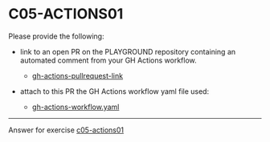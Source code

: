 # C05-ACTIONS01

Please provide the following:

- link to an open PR on the PLAYGROUND repository containing an automated comment from your GH Actions workflow.

  - [gh-actions-pullrequest-link](https://github.com/devopsacademyau/playground/pull/63)

- attach to this PR the GH Actions workflow yaml file used:

  - [gh-actions-workflow.yaml](https://github.com/devopsacademyau/playground/blob/master/.github/workflows/nims-actions.yaml)

--------------------------------------------------------------------------------

Answer for exercise [c05-actions01](https://github.com/devopsacademyau/academy/blob/f118599695e0db44aee0616e9612bb850606fb39/classes/05class/exercises/c05-actions01/README.md)
